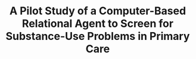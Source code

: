 ---
name: "A Pilot Study Of A Computer Based"
title: "A Pilot Study of a Computer-Based Relational Agent to Screen for Substance-Use Problems in Primary Care"
journal: "journal name" 
project: null
event: "Society of Behavioral Medicine 2013 Annual Meeting (abstract)"
authors:
- name: "McNair, S."
- name: "Checchi, K."
- name: "Rubin, A."
- name: "Marcello, T."
- name: "Bickmore, T."
- name: "Simon, S."
year: 2013
resources: null
external_url: null
draft: false 
headless: true
---